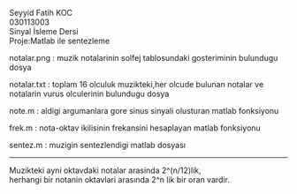 Seyyid Fatih KOC</br>
030113003</br>
Sinyal İsleme Dersi</br>
Proje:Matlab ile sentezleme</br>

notalar.png : muzik notalarinin solfej tablosundaki gosteriminin bulundugu dosya

notalar.txt : toplam 16 olculuk muzikteki,her olcude bulunan notalar ve notalarin vurus olculerinin bulundugu dosya

note.m : aldigi argumanlara gore sinus sinyali olusturan matlab fonksiyonu

frek.m : nota-oktav ikilisinin frekansini hesaplayan matlab fonksiyonu

sentez.m : muzigin sentezlendigi matlab dosyası

<hr>
Muzikteki ayni oktavdaki notalar arasinda 2^(n/12)lik,</br>
herhangi bir notanin oktavlari arasında 2^n lik bir oran vardir.
